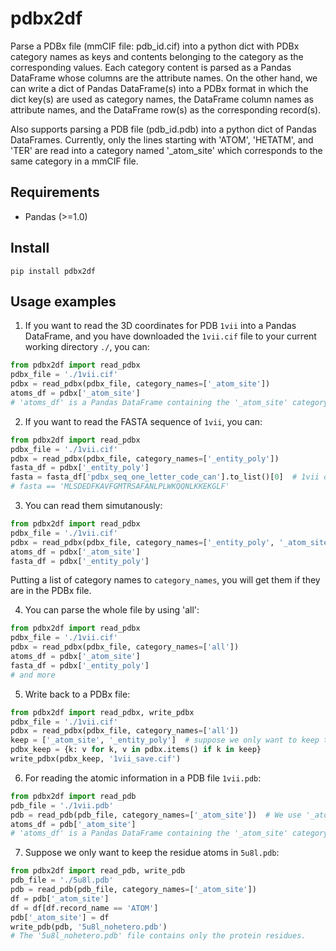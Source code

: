 # pdbx2df

Parse a PDBx file (mmCIF file: pdb_id.cif) into a python dict with PDBx category names as keys and contents belonging to the category as the corresponding values. Each category content is parsed as a Pandas DataFrame whose columns are the attribute names. On the other hand, we can write a dict of Pandas DataFrame(s) into a PDBx format in which the dict key(s) are used as category names, the DataFrame column names as attribute names, and the DataFrame row(s) as the corresponding record(s).

Also supports parsing a PDB file (pdb_id.pdb) into a python dict of Pandas DataFrames. Currently, only the lines starting with 'ATOM', 'HETATM', and 'TER' are read into a category named '_atom_site' which corresponds to the same category in a mmCIF file.

## Requirements

- Pandas (>=1.0)

## Install

```
pip install pdbx2df
```

## Usage examples

1. If you want to read the 3D coordinates for PDB `1vii` into a Pandas DataFrame, and you have downloaded the `1vii.cif` file to your current working directory `./`, you can:

```python
from pdbx2df import read_pdbx
pdbx_file = './1vii.cif'
pdbx = read_pdbx(pdbx_file, category_names=['_atom_site'])
atoms_df = pdbx['_atom_site']
# 'atoms_df' is a Pandas DataFrame containing the '_atom_site' category which has the detailed 3D coordinates for each atom.
```

2. If you want to read the FASTA sequence of `1vii`, you can:

```python
from pdbx2df import read_pdbx
pdbx_file = './1vii.cif'
pdbx = read_pdbx(pdbx_file, category_names=['_entity_poly'])
fasta_df = pdbx['_entity_poly']
fasta = fasta_df['pdbx_seq_one_letter_code_can'].to_list()[0]  # 1vii only has one sequence
# fasta == 'MLSDEDFKAVFGMTRSAFANLPLWKQQNLKKEKGLF'
```

3. You can read them simutanously:

```python
from pdbx2df import read_pdbx
pdbx_file = './1vii.cif'
pdbx = read_pdbx(pdbx_file, category_names=['_entity_poly', '_atom_site'])
atoms_df = pdbx['_atom_site']
fasta_df = pdbx['_entity_poly']
```

Putting a list of category names to `category_names`, you will get them if they are in the PDBx file.

4. You can parse the whole file by using 'all':

```python
from pdbx2df import read_pdbx
pdbx_file = './1vii.cif'
pdbx = read_pdbx(pdbx_file, category_names=['all'])
atoms_df = pdbx['_atom_site']
fasta_df = pdbx['_entity_poly']
# and more
```

5. Write back to a PDBx file:

```python
from pdbx2df import read_pdbx, write_pdbx
pdbx_file = './1vii.cif'
pdbx = read_pdbx(pdbx_file, category_names=['all'])
keep = ['_atom_site', '_entity_poly']  # suppose we only want to keep the FASTA sequence and 3D coordinates.
pdbx_keep = {k: v for k, v in pdbx.items() if k in keep}
write_pdbx(pdbx_keep, '1vii_save.cif')
```

6. For reading the atomic information in a PDB file `1vii.pdb`:

```python
from pdbx2df import read_pdb
pdb_file = './1vii.pdb'
pdb = read_pdb(pdb_file, category_names=['_atom_site'])  # We use '_atom_site' here to mirror the mmCIF format
atoms_df = pdb['_atom_site']
# 'atoms_df' is a Pandas DataFrame containing the '_atom_site' category which has the detailed 3D coordinates for each atom.
```

7. Suppose we only want to keep the residue atoms in `5u8l.pdb`:

```python
from pdbx2df import read_pdb, write_pdb
pdb_file = './5u8l.pdb'
pdb = read_pdb(pdb_file, category_names=['_atom_site'])
df = pdb['_atom_site']
df = df[df.record_name == 'ATOM']
pdb['_atom_site'] = df
write_pdb(pdb, '5u8l_nohetero.pdb')
# The '5u8l_nohetero.pdb' file contains only the protein residues.
```
